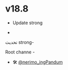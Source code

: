 

# v18.8

- Update strong

- 

تحديث strong-

 Root channe - 

- 🛠️ [@nerimo_ingPandum](https://t.me/artofrooting)
